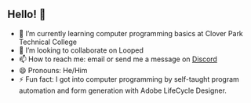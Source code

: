 ## Hello! 👋

- 🌱 I’m currently learning computer programming basics at Clover Park Technical College
- 👯 I’m looking to collaborate on Looped 
- 📫 How to reach me: email or send me a message on [Discord](https://discord.com/channels/@alphafonzi)
- 😄 Pronouns: He/Him
- ⚡ Fun fact: I got into computer programming by self-taught program automation and form generation with Adobe LifeCycle Designer.
